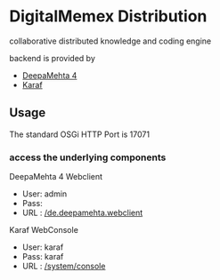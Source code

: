 # DigitalMemex Distribution

collaborative distributed knowledge and coding engine

backend is provided by

* [DeepaMehta 4](https://github.com/digitalmemex/deepamehta)
* [Karaf](https://karaf.apache.org/)

## Usage

The standard OSGi HTTP Port is 17071

### access the underlying components

DeepaMehta 4 Webclient
* User: admin
* Pass:
* URL : [/de.deepamehta.webclient](http://localhost:17071/de.deepamehta.webclient)

Karaf WebConsole
* User: karaf
* Pass: karaf
* URL : [/system/console](http://localhost:17071/de.deepamehta.webclient)

